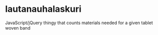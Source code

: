 # lautanauhalaskuri
JavaScript/jQuery thingy that counts materials needed for a given tablet woven band
